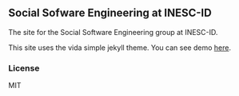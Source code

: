 Social Sofware Engineering at INESC-ID
---------

The site for the Social Software Engineering group at INESC-ID.

This site uses the 
vida simple jekyll theme.
You can see demo [here](http://syaningv.com/vida/).

### License

MIT
